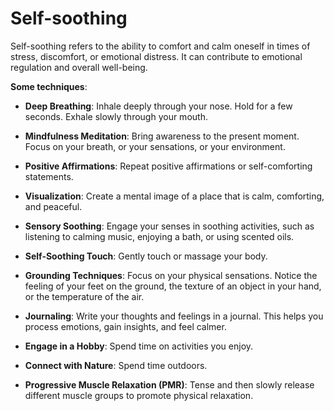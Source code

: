 [//]: # (
source: gpt-3 + jph editing
tags: psychology treatments
)

# Self-soothing

Self-soothing refers to the ability to comfort and calm oneself in times of stress, discomfort, or emotional distress. It can contribute to emotional regulation and overall well-being.

**Some techniques**:

* **Deep Breathing**: Inhale deeply through your nose. Hold for a few seconds. Exhale slowly through your mouth.

* **Mindfulness Meditation**: Bring awareness to the present moment. Focus on your breath, or your sensations, or your environment.

* **Positive Affirmations**: Repeat positive affirmations or self-comforting statements.

* **Visualization**: Create a mental image of a place that is calm, comforting, and peaceful.

* **Sensory Soothing**: Engage your senses in soothing activities, such as listening to calming music, enjoying a bath, or using scented oils.

* **Self-Soothing Touch**: Gently touch or massage your body.

* **Grounding Techniques**: Focus on your physical sensations. Notice the feeling of your feet on the ground, the texture of an object in your hand, or the temperature of the air.

* **Journaling**: Write your thoughts and feelings in a journal. This helps you process emotions, gain insights, and feel calmer.

* **Engage in a Hobby**: Spend time on activities you enjoy.

* **Connect with Nature**: Spend time outdoors.

* **Progressive Muscle Relaxation (PMR)**: Tense and then slowly release different muscle groups to promote physical relaxation.